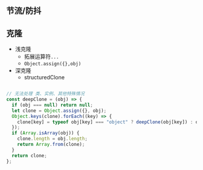 
## 节流/防抖
## 克隆

- 浅克隆
	- 拓展运算符`...`
	- `Object.assign({},obj)`
- 深克隆
	- structuredClone
```js

// 无法处理 类、实例、其他特殊情况
const deepClone = (obj) => {
  if (obj === null) return null;
  let clone = Object.assign({}, obj);
  Object.keys(clone).forEach((key) => {
    clone[key] = typeof obj[key] === "object" ? deepClone(obj[key]) : obj[key];
  });
  if (Array.isArray(obj)) {
    clone.length = obj.length;
    return Array.from(clone);
  }
  return clone;
};

```